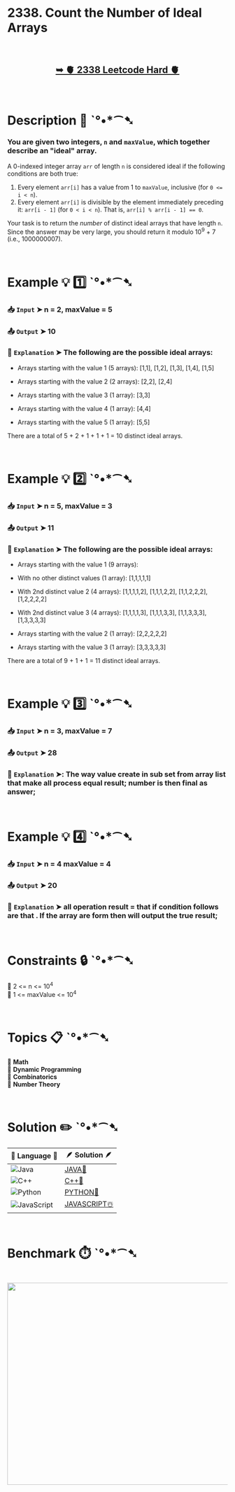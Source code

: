# 2338. Count the Number of Ideal Arrays

</br>

<h2 align="center"> 

<a href="https://leetcode.com/problems/count-the-number-of-ideal-arrays/description/?envType=daily-question&envId=2025-04-22"><strong>➥ 🫀 2338 Leetcode Hard 🫀 </strong></a>
</h2>

</br>

# Description 📜 ˋ°•*⁀➷

### You are given two integers, `n` and `maxValue`, which together describe an "ideal" array.

A 0-indexed integer array `arr` of length `n` is considered ideal if the following conditions are both true:

1.  Every element `arr[i]` has a value from 1 to `maxValue`, inclusive (for `0 <= i < n`).
2.  Every element `arr[i]` is divisible by the element immediately preceding it: `arr[i - 1]` (for `0 < i < n`).  That is, `arr[i] % arr[i - 1] == 0`.

Your task is to return the *number* of distinct ideal arrays that have length `n`. Since the answer may be very large, you should return it modulo 10<sup>9</sup> + 7 (i.e., 1000000007).

</br>

# Example 💡 1️⃣ ˋ°•*⁀➷

  ### 📥 `Input`  ➤ n = 2, maxValue = 5

  ### 📤 `Output`  ➤ 10

  ### 🔦 `Explanation`  ➤ The following are the possible ideal arrays:

- Arrays starting with the value 1 (5 arrays): [1,1], [1,2], [1,3], [1,4], [1,5]

- Arrays starting with the value 2 (2 arrays): [2,2], [2,4]

- Arrays starting with the value 3 (1 array): [3,3]

- Arrays starting with the value 4 (1 array): [4,4]

- Arrays starting with the value 5 (1 array): [5,5]

There are a total of 5 + 2 + 1 + 1 + 1 = 10 distinct ideal arrays.

</br>

# Example 💡 2️⃣ ˋ°•*⁀➷

  ### 📥 `Input` ➤ n = 5, maxValue = 3

  ### 📤 `Output`  ➤ 11

  ### 🔦 `Explanation` ➤ The following are the possible ideal arrays:

- Arrays starting with the value 1 (9 arrays):


- With no other distinct values (1 array): [1,1,1,1,1]

- With 2nd distinct value 2 (4 arrays): [1,1,1,1,2], [1,1,1,2,2], [1,1,2,2,2], [1,2,2,2,2]

- With 2nd distinct value 3 (4 arrays): [1,1,1,1,3], [1,1,1,3,3], [1,1,3,3,3], [1,3,3,3,3]

- Arrays starting with the value 2 (1 array): [2,2,2,2,2]

- Arrays starting with the value 3 (1 array): [3,3,3,3,3]

There are a total of 9 + 1 + 1 = 11 distinct ideal arrays.

</br>

# Example 💡 3️⃣ ˋ°•*⁀➷

  ### 📥 `Input` ➤ n = 3, maxValue = 7

  ### 📤 `Output`  ➤ 28

  ### 🔦 `Explanation`  ➤: The way value create in sub set from array list that make all process equal result; number is then final as answer;

</br>

# Example 💡 4️⃣ ˋ°•*⁀➷

  ### 📥 `Input`  ➤ n = 4 maxValue = 4
  
  ### 📤 `Output`  ➤ 20

  ### 🔦 `Explanation`  ➤ all operation result = that if condition follows are that . If the array are form then will output the true result;

</br>

# Constraints 🔒 ˋ°•*⁀➷

🔹 2 <= n <= 10<sup>4</sup> </br>
🔹 1 <= maxValue <= 10<sup>4</sup> </br>

</br>

# Topics 📋 ˋ°•*⁀➷

🔸 **Math**  </br>
🔸 **Dynamic Programming**  </br>
🔸 **Combinatorics**  </br>
🔸 **Number Theory**  </br>

</br>

# Solution ✏️ ˋ°•*⁀➷

| 📒 Language 📒  | 🪶 Solution 🪶 |
| ------------- | ------------- |
|  ![Java](https://img.shields.io/badge/java-%23ED8B00.svg?style=for-the-badge&logo=openjdk&logoColor=white)  | [JAVA🍁](https://github.com/Prakhar-002/LEETCODE/blob/main/%F0%9F%8D%84%20Daily%20Challenge%202025%20%F0%9F%8D%B3/%F0%9F%94%AC%20Examine%20Thoroughly%20%F0%9F%A7%AC/04%20Apr%20%E2%98%94/22%20-%2004%20-%202025%20---%202338.%20Count%20the%20Number%20of%20Ideal%20Arrays%20%E2%98%83%EF%B8%8F%20%F0%9F%8D%81%20%F0%9F%8D%B0%20%F0%9F%8E%B2/%F0%9F%8D%81JAVA%20-%202338.%20Count%20the%20Number%20of%20Ideal%20Arrays.java) |
|  ![C++](https://img.shields.io/badge/c++-%2300599C.svg?style=for-the-badge&logo=c%2B%2B&logoColor=white)  | [C++🎲](https://github.com/Prakhar-002/LEETCODE/blob/main/%F0%9F%8D%84%20Daily%20Challenge%202025%20%F0%9F%8D%B3/%F0%9F%94%AC%20Examine%20Thoroughly%20%F0%9F%A7%AC/04%20Apr%20%E2%98%94/22%20-%2004%20-%202025%20---%202338.%20Count%20the%20Number%20of%20Ideal%20Arrays%20%E2%98%83%EF%B8%8F%20%F0%9F%8D%81%20%F0%9F%8D%B0%20%F0%9F%8E%B2/%F0%9F%8E%B2CPP%20-%202338.%20Count%20the%20Number%20of%20Ideal%20Arrays.cpp)  |
|  ![Python](https://img.shields.io/badge/python-3670A0?style=for-the-badge&logo=python&logoColor=ffdd54)    | [PYTHON🍰](https://github.com/Prakhar-002/LEETCODE/blob/main/%F0%9F%8D%84%20Daily%20Challenge%202025%20%F0%9F%8D%B3/%F0%9F%94%AC%20Examine%20Thoroughly%20%F0%9F%A7%AC/04%20Apr%20%E2%98%94/22%20-%2004%20-%202025%20---%202338.%20Count%20the%20Number%20of%20Ideal%20Arrays%20%E2%98%83%EF%B8%8F%20%F0%9F%8D%81%20%F0%9F%8D%B0%20%F0%9F%8E%B2/%F0%9F%8D%B0PYTHON%20-%202338.%20Count%20the%20Number%20of%20Ideal%20Arrays.py) |
| ![JavaScript](https://img.shields.io/badge/javascript-%23323330.svg?style=for-the-badge&logo=javascript&logoColor=%23F7DF1E)   | [JAVASCRIPT☃️](https://github.com/Prakhar-002/LEETCODE/blob/main/%F0%9F%8D%84%20Daily%20Challenge%202025%20%F0%9F%8D%B3/%F0%9F%94%AC%20Examine%20Thoroughly%20%F0%9F%A7%AC/04%20Apr%20%E2%98%94/22%20-%2004%20-%202025%20---%202338.%20Count%20the%20Number%20of%20Ideal%20Arrays%20%E2%98%83%EF%B8%8F%20%F0%9F%8D%81%20%F0%9F%8D%B0%20%F0%9F%8E%B2/%E2%98%83%EF%B8%8FJAVASCRIPT%20-%202338.%20Count%20the%20Number%20of%20Ideal%20Arrays.js) |

</br>

# Benchmark ⏱️ ˋ°•*⁀➷

<h1  align="center" >

<img src ="https://github.com/user-attachments/assets/b2f709ec-0152-4e84-9d11-9e1ecafb90c1" width = "700px" height="462px" />

</h1>
